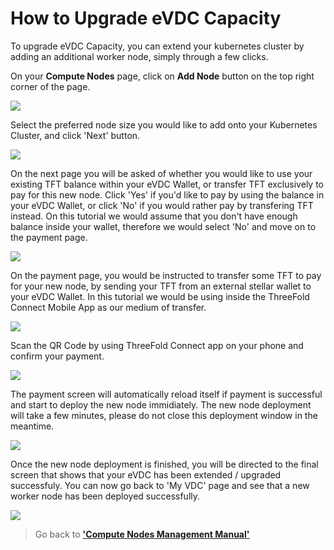 # How to Upgrade eVDC Capacity

To upgrade eVDC Capacity, you can extend your kubernetes cluster by adding an additional worker node, simply through a few clicks.

On your __Compute Nodes__ page, click on __Add Node__ button on the top right corner of the page.

![](addnode.png)

Select the preferred node size you would like to add onto your Kubernetes Cluster, and click 'Next' button.

![](nodesize.png)

On the next page you will be asked of whether you would like to use your existing TFT balance within your eVDC Wallet, or transfer TFT exclusively to pay for this new node. Click 'Yes' if you'd like to pay by using the balance in your eVDC Wallet, or click 'No' if you would rather pay by transfering TFT instead. On this tutorial we would assume that you don't have enough balance inside your wallet, therefore we would select 'No' and move on to the payment page.

![](paymethod.png)

On the payment page, you would be instructed to transfer some TFT to pay for your new node, by sending your TFT from an external stellar wallet to your eVDC Wallet. In this tutorial we would be using inside the ThreeFold Connect Mobile App as our medium of transfer.

![](paynode.png)

Scan the QR Code by using ThreeFold Connect app on your phone and confirm your payment. 

![](scanqr.jpeg)

The payment screen will automatically reload itself if payment is successful and start to deploy the new node immidiately. The new node deployment will take a few minutes, please do not close this deployment window in the meantime.

![](extendnodeprocess.png)

Once the new node deployment is finished, you will be directed to the final screen that shows that your eVDC has been extended / upgraded successfuly. You can now go back to 'My VDC' page and see that a new worker node has been deployed successfully.

![](newnode.png)

> Go back to [__'Compute Nodes Management Manual'__](evdc_compute.md)